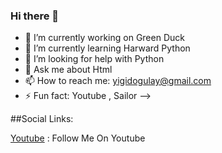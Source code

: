 ### Hi there 👋



- 🔭 I’m currently working on Green Duck
- 🌱 I’m currently learning Harward Python
- 🤔 I’m looking for help with Python
- 💬 Ask me about Html
- 📫 How to reach me: yigidogulay@gmail.com
- ⚡ Fun fact: Youtube , Sailor
-->

##Social Links:

[Youtube] : Follow Me On Youtube







[Youtube]:https://www.youtube.com/channel/UCPd65ISIH6dSb-k6Xg8LHMQ
